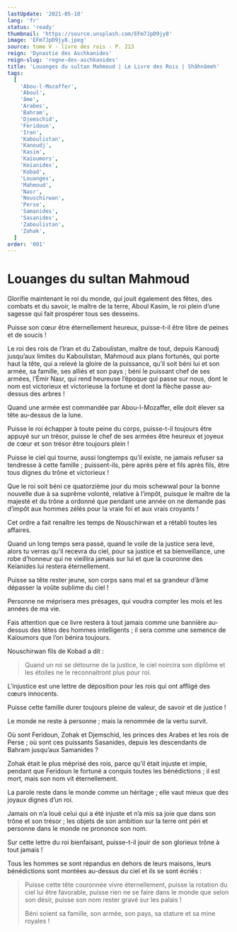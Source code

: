 ```yaml
---
lastUpdate: '2021-05-10'
lang: 'fr'
status: 'ready'
thumbnail: 'https://source.unsplash.com/EFm7JpD9jy8'
image: 'EFm7JpD9jy8.jpeg'
source: tome V - livre des rois - P. 213
reign: 'Dynastie des Aschkanides'
reign-slug: 'regne-des-aschkanides'
title: 'Louanges du sultan Mahmoud | Le Livre des Rois | Shâhnâmeh'
tags:
  [
    'Abou-l-Mozaffer',
    'Aboul',
    'âme',
    'Arabes',
    'Bahram',
    'Djemschid',
    'Feridoun',
    'Iran',
    'Kaboulistan',
    'Kanoudj',
    'Kasim',
    'Kaïoumors',
    'Keïanides',
    'Kobad',
    'Louanges',
    'Mahmoud',
    'Nasr',
    'Nouschirwan',
    'Perse',
    'Samanides',
    'Sasanides',
    'Zaboulistan',
    'Zohak',
  ]
order: '001'
---
```


<!-- LTeX: language=fr -->

# Louanges du sultan Mahmoud

Glorifie maintenant le roi du monde, qui jouit également des fêtes, des combats et du savoir, le maître de la terre, Aboul Kasim, le roi plein d’une sagesse qui fait prospérer tous ses desseins.

Puisse son cœur être éternellement heureux, puisse-t-il être libre de peines et de soucis !

Le roi des rois de l’Iran et du Zaboulistan, maître de tout, depuis Kanoudj jusqu’aux limites du Kaboulistan, Mahmoud aux plans fortunés, qui porte haut la tête, qui a relevé la gloire de la puissance, qu’il soit béni lui et son armée, sa famille, ses alliés et son pays ; béni le puissant chef de ses armées, l’Émir Nasr, qui rend heureuse l’époque qui passe sur nous, dont le nom est victorieux et victorieuse la fortune et dont la flèche passe au-dessus des arbres !

Quand une armée est commandée par Abou-l-Mozaffer, elle doit élever sa tête au-dessus de la lune.

Puisse le roi échapper à toute peine du corps, puisse-t-il toujours être appuyé sur un trésor, puisse le chef de ses armées être heureux et joyeux de cœur et son trésor être toujours plein !

Puisse le ciel qui tourne, aussi longtemps qu’il existe, ne jamais refuser sa tendresse à cette famille ; puissent-ils, père après père et fils après fils, être tous dignes du trône et victorieux !

Que le roi soit béni ce quatorzième jour du mois schewwal pour la bonne nouvelle due à sa suprême volonté, relative à l’impôt, puisque le maître de la majesté et du trône a ordonné que pendant une année on ne demande pas d’impôt aux hommes zélés pour la vraie foi et aux vrais croyants !

Cet ordre a fait renaître les temps de Nouschirwan et a rétabli toutes les affaires.

Quand un long temps sera passé, quand le voile de la justice sera levé, alors tu verras qu’il recevra du ciel, pour sa justice et sa bienveillance, une robe d’honneur qui ne vieillira jamais sur lui et que la couronne des Keïanides lui restera éternellement.

Puisse sa tête rester jeune, son corps sans mal et sa grandeur d’âme dépasser la voûte sublime du ciel !

Personne ne méprisera mes présages, qui voudra compter les mois et les années de ma vie.

Fais attention que ce livre restera à tout jamais comme une bannière au-dessus des têtes des hommes intelligents ; il sera comme une semence de Kaïoumors que l’on bénira toujours.

Nouschirwan fils de Kobad a dit :

> Quand un roi se détourne de la justice, le ciel noircira son diplôme et les étoiles ne le reconnaitront plus pour roi.

L’injustice est une lettre de déposition pour les rois qui ont affligé des cœurs innocents.

Puisse cette famille durer toujours pleine de valeur, de savoir et de justice !

Le monde ne reste à personne ; mais la renommée de la vertu survit.

Où sont Feridoun, Zohak et Djemschid, les princes des Arabes et les rois de Perse ; où sont ces puissants Sasanides, depuis les descendants de Bahram jusqu’aux Samanides ?

Zohak était le plus méprisé des rois, parce qu’il était injuste et impie, pendant que Feridoun le fortuné a conquis toutes les bénédictions ; il est mort, mais son nom vit éternellement.

La parole reste dans le monde comme un héritage ; elle vaut mieux que des joyaux dignes d’un roi.

Jamais on n’a loué celui qui a été injuste et n’a mis sa joie que dans son trône et son trésor ; les objets de son ambition sur la terre ont péri et personne dans le monde ne prononce son nom.

Sur cette lettre du roi bienfaisant, puisse-t-il jouir de son glorieux trône à tout jamais !

Tous les hommes se sont répandus en dehors de leurs maisons, leurs bénédictions sont montées au-dessus du ciel et ils se sont écriés :

> Puisse cette tête couronnée vivre éternellement, puisse la rotation du ciel lui être favorable, puisse rien ne se faire dans le monde que selon son désir, puisse son nom rester gravé sur les palais !
>
> Béni soient sa famille, son armée, son pays, sa stature et sa mine royales !
